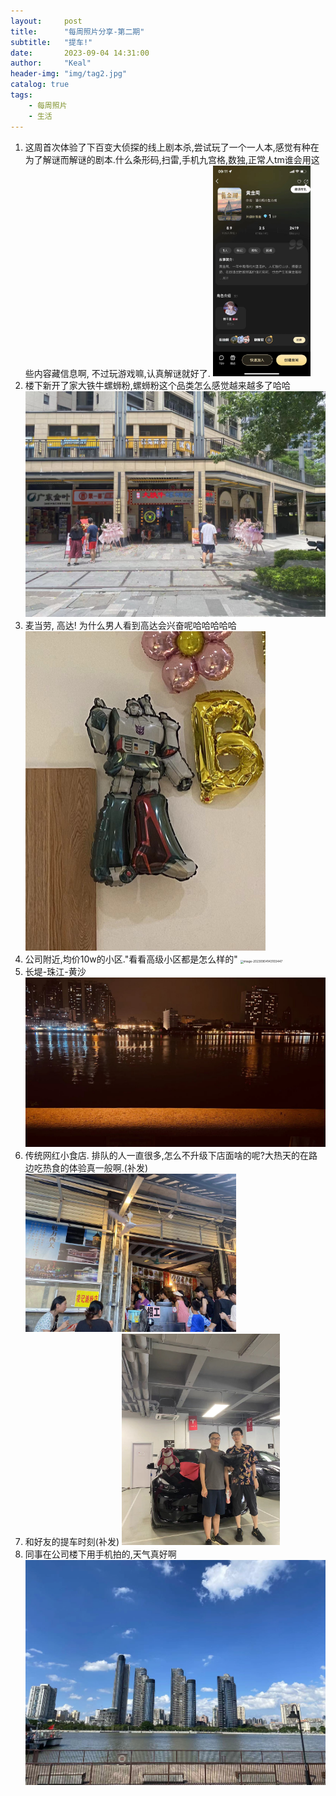 ```yaml
---
layout:     post
title:      "每周照片分享-第二期"
subtitle:   "提车!"
date:       2023-09-04 14:31:00
author:     "Keal"
header-img: "img/tag2.jpg"
catalog: true
tags:
    - 每周照片
    - 生活
---
```


1. 这周首次体验了下百变大侦探的线上剧本杀,尝试玩了一个一人本,感觉有种在为了解谜而解谜的剧本.什么条形码,扫雷,手机九宫格,数独,正常人tm谁会用这些内容藏信息啊, 不过玩游戏嘛,认真解谜就好了.
   <img src="https://raw.githubusercontent.com/kneed/typora_img_respository/main/typora/202309041430475.png" alt="image-20230904142935647" style="zoom: 33%;" />
2. 楼下新开了家大铁牛螺蛳粉,螺蛳粉这个品类怎么感觉越来越多了哈哈
   <img src="https://raw.githubusercontent.com/kneed/typora_img_respository/main/typora/202309041430439.png" alt="image-20230904143028830" style="zoom:50%;" />
3. 麦当劳, 高达! 为什么男人看到高达会兴奋呢哈哈哈哈哈
   <img src="https://raw.githubusercontent.com/kneed/typora_img_respository/main/typora/202309041430570.png" alt="image-20230904143044809" style="zoom:50%;" />
4. 公司附近,均价10w的小区."看看高级小区都是怎么样的"
   <img src="https://raw.githubusercontent.com/kneed/typora_img_respository/main/typora/202309041453939.png" alt="image-20230904143103447" style="zoom: 33%;" />
5. 长堤-珠江-黄沙
   ![image-20230904143127319](https://raw.githubusercontent.com/kneed/typora_img_respository/main/typora/202309041431554.png)
6. 传统网红小食店. 排队的人一直很多,怎么不升级下店面啥的呢?大热天的在路边吃热食的体验真一般啊.(补发)
   <img src="https://raw.githubusercontent.com/kneed/typora_img_respository/main/typora/202309041432042.png" alt="image-20230904143137386" style="zoom: 33%;" />
7. 和好友的提车时刻(补发)
   <img src="https://raw.githubusercontent.com/kneed/typora_img_respository/main/typora/202309041432733.png" alt="image-20230904143206429" style="zoom:33%;" />
8. 同事在公司楼下用手机拍的,天气真好啊
   ![image-20230904143218880](https://raw.githubusercontent.com/kneed/typora_img_respository/main/typora/202309041432423.png)
